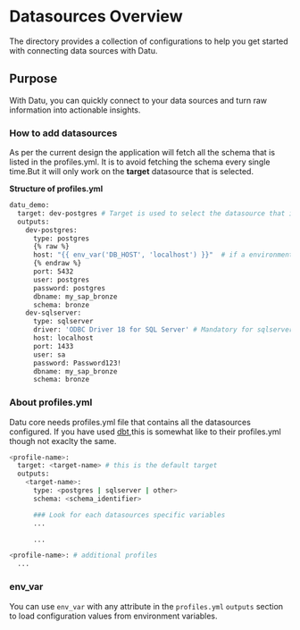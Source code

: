 # Datasources Overview

The directory provides a collection of configurations to help you get started with connecting data sources with Datu.
## Purpose

With Datu, you can quickly connect to your data sources and turn raw information into actionable insights.

### How to add datasources

As per the current design the application will fetch all the schema that is listed in the profiles.yml. It is to avoid fetching the schema every single time.But it will only work on the **target** datasource that is selected.

**Structure of profiles.yml**

```sh
datu_demo:
  target: dev-postgres # Target is used to select the datasource that is currently active. Change this if you would like to use a different datasource.
  outputs:
    dev-postgres:
      type: postgres
      {% raw %}
      host: "{{ env_var('DB_HOST', 'localhost') }}"  # if a environment variable is supplied that gets priority. This is useful for not hardcoding.
      {% endraw %}
      port: 5432
      user: postgres
      password: postgres
      dbname: my_sap_bronze
      schema: bronze
    dev-sqlserver:
      type: sqlserver
      driver: 'ODBC Driver 18 for SQL Server' # Mandatory for sqlserver.
      host: localhost
      port: 1433
      user: sa
      password: Password123!
      dbname: my_sap_bronze
      schema: bronze
```

### About profiles.yml

Datu core needs profiles.yml file that contains all the datasources configured. If you have used [dbt](https://github.com/dbt-labs/dbt-core),this is somewhat like to their profiles.yml though not exaclty the same.

```sh
<profile-name>:
  target: <target-name> # this is the default target
  outputs:
    <target-name>:
      type: <postgres | sqlserver | other>
      schema: <schema_identifier>

      ### Look for each datasources specific variables
      ...

      ...

<profile-name>: # additional profiles
  ...

```

### env_var

You can use `env_var` with any attribute in the `profiles.yml` `outputs` section to load configuration values from environment variables.  
